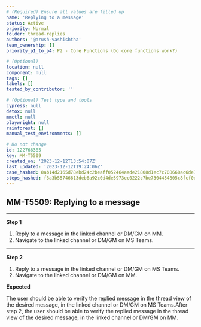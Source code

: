 ```yaml
---
# (Required) Ensure all values are filled up
name: 'Replying to a message'
status: Active
priority: Normal
folder: thread-replies
authors: '@arush-vashishtha'
team_ownership: []
priority_p1_to_p4: P2 - Core Functions (Do core functions work?)

# (Optional)
location: null
component: null
tags: []
labels: []
tested_by_contributor: ''

# (Optional) Test type and tools
cypress: null
detox: null
mmctl: null
playwright: null
rainforest: []
manual_test_environments: []

# Do not change
id: 122766385
key: MM-T5509
created_on: '2023-12-12T13:54:07Z'
last_updated: '2023-12-12T19:24:06Z'
case_hashed: 8ab14d2165d78ebd24c2beaff052464aade21808d1ec7c708668ac6de74bd1a1f751c29cebe4c0a323451509f55044c7
steps_hashed: f3a3b55746613deb6a92c0d4de5973ec0222c7be7304454805c8fcf0ddc72aa0b2f23aef6353654e1ab28e81534161ad
---
```


<!-- (Auto-generated) Based on frontmatter's "key" and "name" -->

## MM-T5509: Replying to a message

---

**Step 1**

1. Reply to a message in the linked channel or DM/GM on MM.
2. Navigate to the linked channel or DM/GM on MS Teams.

---

**Step 2**

1. Reply to a message in the linked channel or DM/GM on MS Teams.
2. Navigate to the linked channel or DM/GM on MM.

**Expected**

The user should be able to verify the replied message in the thread view of the desired message, in the linked channel or DM/GM on MS Teams.After step 2, the user should be able to verify the replied message in the thread view of the desired message, in the linked channel or DM/GM on MM.
